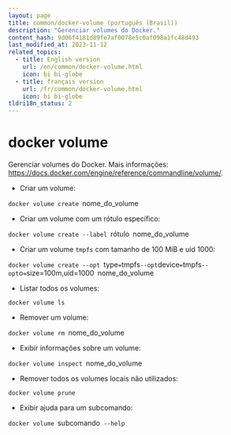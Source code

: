 ```yaml
---
layout: page
title: common/docker-volume (português (Brasil))
description: "Gerenciar volumes do Docker."
content_hash: 9d06f4181d89fe7af0078e5c0af098a1fc48d493
last_modified_at: 2023-11-12
related_topics:
  - title: English version
    url: /en/common/docker-volume.html
    icon: bi bi-globe
  - title: français version
    url: /fr/common/docker-volume.html
    icon: bi bi-globe
tldri18n_status: 2
---
```

# docker volume

Gerenciar volumes do Docker.
Mais informações: <https://docs.docker.com/engine/reference/commandline/volume/>.

- Criar um volume:

`docker volume create `<span class="tldr-var badge badge-pill bg-dark-lm bg-white-dm text-white-lm text-dark-dm font-weight-bold">nome_do_volume</span>

- Criar um volume com um rótulo específico:

`docker volume create --label `<span class="tldr-var badge badge-pill bg-dark-lm bg-white-dm text-white-lm text-dark-dm font-weight-bold">rótulo</span>` `<span class="tldr-var badge badge-pill bg-dark-lm bg-white-dm text-white-lm text-dark-dm font-weight-bold">nome_do_volume</span>

- Criar um volume `tmpfs` com tamanho de 100 MiB e uid 1000:

`docker volume create --opt `<span class="tldr-var badge badge-pill bg-dark-lm bg-white-dm text-white-lm text-dark-dm font-weight-bold">type</span>`=`<span class="tldr-var badge badge-pill bg-dark-lm bg-white-dm text-white-lm text-dark-dm font-weight-bold">tmpfs</span>` --opt `<span class="tldr-var badge badge-pill bg-dark-lm bg-white-dm text-white-lm text-dark-dm font-weight-bold">device</span>`=`<span class="tldr-var badge badge-pill bg-dark-lm bg-white-dm text-white-lm text-dark-dm font-weight-bold">tmpfs</span>` --opt `<span class="tldr-var badge badge-pill bg-dark-lm bg-white-dm text-white-lm text-dark-dm font-weight-bold">o</span>`=`<span class="tldr-var badge badge-pill bg-dark-lm bg-white-dm text-white-lm text-dark-dm font-weight-bold">size=100m,uid=1000</span>` `<span class="tldr-var badge badge-pill bg-dark-lm bg-white-dm text-white-lm text-dark-dm font-weight-bold">nome_do_volume</span>

- Listar todos os volumes:

`docker volume ls`

- Remover um volume:

`docker volume rm `<span class="tldr-var badge badge-pill bg-dark-lm bg-white-dm text-white-lm text-dark-dm font-weight-bold">nome_do_volume</span>

- Exibir informações sobre um volume:

`docker volume inspect `<span class="tldr-var badge badge-pill bg-dark-lm bg-white-dm text-white-lm text-dark-dm font-weight-bold">nome_do_volume</span>

- Remover todos os volumes locais não utilizados:

`docker volume prune`

- Exibir ajuda para um subcomando:

`docker volume `<span class="tldr-var badge badge-pill bg-dark-lm bg-white-dm text-white-lm text-dark-dm font-weight-bold">subcomando</span>` --help`
